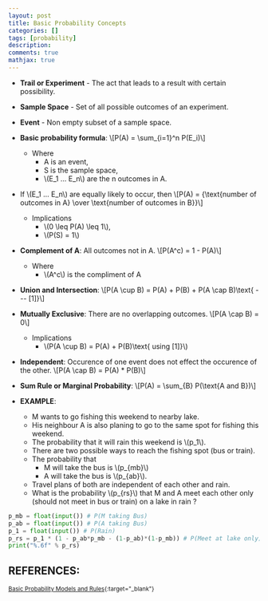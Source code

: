 ```yaml
---
layout: post
title: Basic Probability Concepts
categories: []
tags: [probability]
description:
comments: true
mathjax: true
---
```


* **Trail or Experiment** - The act that leads to a result with certain possibility.
* **Sample Space**	- Set of all possible outcomes of an experiment.
* **Event** -	Non empty subset of a sample space.

* **Basic probability formula**:
\\[P(A) = \sum_{i=1}^n P(E_i)\\]
  * Where
    * A is an event,
    * S is the sample space,
    * \\(E_1 ... E_n\\) are the n outcomes in A.

* If \\(E_1 ... E_n\\) are equally likely to occur, then 
\\[P(A) = {\text{number of outcomes in A} \over \text{number of outcomes in B}}\\]
  * Implications
    * \\(0 \leq P(A) \leq 1\\),
    * \\(P(S) = 1\\)

* **Complement of A**: All outcomes not in A.
\\[P(A^c) = 1 - P(A)\\]
  * Where
    * \\(A^c\\) is the compliment of A

* **Union and Intersection**:
  \\[P(A \cup B) = P(A) + P(B) + P(A \cap B)\text{ --- [1]}\\]

* **Mutually Exclusive**: There are no overlapping outcomes.
\\[P(A \cap B) = 0\\]
  * Implications
    * \\(P(A \cup B) = P(A) + P(B)\text{ using [1]}\\)

* **Independent**: Occurence of one event does not effect the occurence of the other.
\\[P(A \cap B) = P(A) * P(B)\\]

* **Sum Rule or Marginal Probability**:
\\[P(A) = \sum_{B} P(\text{A and B})\\]

* **EXAMPLE**:
  * M wants to go fishing this weekend to nearby lake.
  * His neighbour A is also planing to go to the same spot for fishing this weekend.
  * The probability that it will rain this weekend is \\(p_1\\).
  * There are two possible ways to reach the fishing spot (bus or train).
  * The probability that
    * M will take the bus is \\(p_{mb}\\)
    * A will take the bus is \\(p_{ab}\\).
  * Travel plans of both are independent of each other and rain.
  * What is the probability \\(p_{rs}\\) that M and A meet each other only (should not meet in bus or train) on a lake in rain ?

```python
p_mb = float(input()) # P(M taking Bus)
p_ab = float(input()) # P(A taking Bus)
p_1 = float(input()) # P(Rain)
p_rs = p_1 * (1 - p_ab*p_mb - (1-p_ab)*(1-p_mb)) # P(Meet at lake only)
print("%.6f" % p_rs)
```

## REFERENCES:

<small>[Basic Probability Models and Rules](https://www.hackerearth.com/practice/machine-learning/prerequisites-of-machine-learning/basic-probability-models-and-rules/tutorial/){:target="_blank"}</small>
